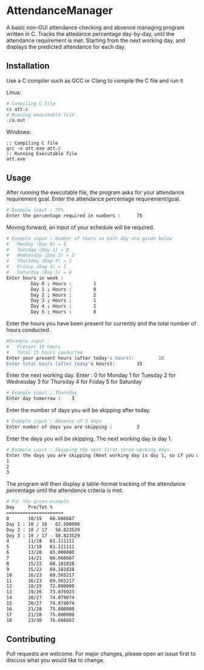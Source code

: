 # AttendanceManager
A basic non-GUI attendance checking and absence managing program written in C. Tracks the attedance percentage day-by-day, until the attendance requirement is met.
Starting from the next working day, and displays the predicted attendance for each day.

## Installation
Use a C compiler such as GCC or Clang to compile the C file and run it

Linux:
```bash
# Compiling C file
cc att.c
# Running executable file
./a.out
```

Windows:
```batch
:: Compiling C file
gcc -o att.exe att.c
:: Running Executable file
att.exe
```

## Usage
After running the executable file, the program asks for your attendance requirement goal. Enter the attendance percentage requirement/goal.
```bash
# Example input : 75%
Enter the percentage required in numbers :      75
```

Moving forward, an input of your schedule will be required.
```bash
# Example input : Number of hours on each day are given below
#   Monday (Day 0) = 1
#   Tuesday (Day 1) = 0
#   Wednesday (Day 2) = 2
#   Thursday (Day 3) = 1
#   Friday (Day 4) = 1
#   Saturday (Day 5) = 0
Enter hours in week :
         Day 0 ; Hours :        1
         Day 1 ; Hours :        0
         Day 2 ; Hours :        2
         Day 3 ; Hours :        1
         Day 4 ; Hours :        1
         Day 5 ; Hours :        0
```

Enter the hours you have been present for currently and the total number of hours conducted.
```bash
#Example input : 
#   Present 10 hours
#   Total 15 hours conducted
Enter your present hours (after today's hours):         10
Enter total hours (after today's hours):        15
```

Enter the next working day.
Enter :
  0 for Monday
  1 for Tuesday
  2 for Wednesday
  3 for Thursday
  4 for Friday
  5 for Saturday
```bash
# Example input : Thursday
Enter day tomorrow :    3
```

Enter the number of days you will be skipping after today.
```bash
# Example input : Absence of 3 days
Enter number of days you are skipping :         3
```

Enter the days you will be skipping. The next working day is day 1.
```bash
# Example input : Skipping the next first three working days.
Enter the days you are skipping (Next working day is day 1, so if you want to skip the day after tomorrow enter 2 and so on. And if you are skipping multiple days enter all the day numbers. Enter after each day.Enter in ascneding order.):
1
2
3
```

The program will then display a table-format tracking of the attendance percentage until the attendance criteria is met.
```bash
# For the given example
Day     Pre/Tot %
=====================
0       10/15   66.666667
Day 1 : 10 / 16 - 62.500000
Day 2 : 10 / 17 - 58.823529
Day 3 : 10 / 17 - 58.823529
4       11/18   61.111111
5       11/18   61.111111
6       13/20   65.000000
7       14/21   66.666667
8       15/22   68.181818
9       15/22   68.181818
10      16/23   69.565217
11      16/23   69.565217
12      18/25   72.000000
13      19/26   73.076923
14      20/27   74.074074
15      20/27   74.074074
16      21/28   75.000000
17      21/28   75.000000
18      23/30   76.666667
```

## Contributing
Pull requests are welcome. For major changes, please open an issue first to discuss what you would like to change.
